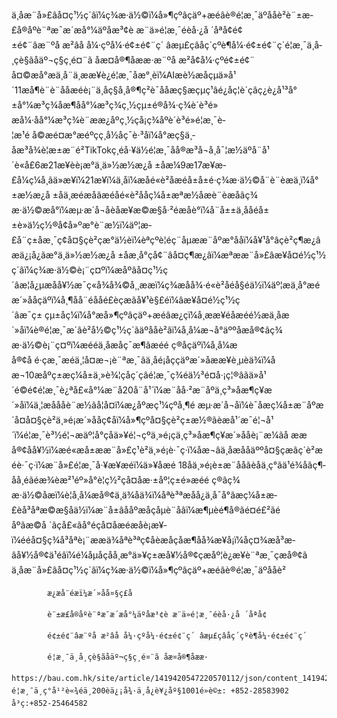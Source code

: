 ä¸åæ¨å»£âå¤ç¹½ç´âï¼ç¾æ·ä½©ï¼å»¶çºâçäº+æéâè®é¦æ¸¯äºååè²è¨±æ­£å®åºè¨ªæ¯æ´æå°¼äºåæ³¢è­ æ¨ä»é¦æ¸¯éèå·¿å ´åªå¢é¢±é¢¨âæ¨ºå æ²âå å¼·çºå¼·é¢±é¢¨ç´ âæµ£çâåç´çºè¶å¼·é¢±é¢¨ç´é¦æ¸¯ä¸­å­¸çè§ãåäº¬ç§ç¸é¤¨ã åæ¤å®¶åææ·æ¨ºå æ²å¢å¼·çºé¢±é¢¨ å¤©æå°æä¸å¨ä¸ææ¥è¿é¦æ¸¯åæ°¸èï¼AIæè½æåçµä»å¹´11æå¶è¨è¨ååæéè¡¨ä¸­åç§å­¸å®¶ç²è¯ååæç§æçµç¹âé¿åç¦è´çâç¿è¿å¹³å°±å°¼æ³ç¾åæ¶åå°¼æ³ç¾ç¸½çµ±é®å¾·ç¾è´è³é» æå¼·åå°¼æ³ç¾è¨ææ¿åºç¸½çå¡ç¾åºè´è³é»é¦æ¸¯è­¦æ¹é å©æé¤æ°æéºçç¸å½å­ç¯è·³åï¼å°æç§ä¸­åæ³å¾è¦æ±æ¨é²TikTokç¸éå·¥ä½é¦æ¸¯åå®æ³å¬å¸å¯¦æ½äºå¨å¹´è«å£6æ21æ¥èè¡æ°ä¸ä»½æ½æ¿å ±åæ¼9æ17æ¥æ­£å¼ç¼å¸ãä»æ¥ï¼21æ¥ï¼ä¸åï¼æåé«è²åæéå±å±é·ç¾æ·ä½©å¨è¨èæä¸ï¼å°±æ½æ¿å ±åä¸­æéæåãæéåé«è²ååç¼å±æªæ½åæè¨èæåãç¾æ·ä½©æå°ï¼æµ·æ´å¬åèåæ¥­æ©æ§å·²éæåè­°ï¼å¨å±±ä¸ååéå±±è»ä½ç½®å¢å»ºæ°è¨­æ½ï¼äº¦æ­£å¨ç±åæ¸¯ç¢å¤§çè²çæ°ä½èï¼èªçºè¦éç¨åµææ¨åºæ°ååï¼å¥¹å°âçè²ç¶æ¿âæä¿¡å¿ãæ°ä¸ä»½æ½æ¿å ±åæ¸å°çå¢¨âå¤ç¶æ¿âï¼æªææ¨å»£âæ¥å¤é½ç¹½ç´âï¼ç¾æ·ä½©è¡¨ç¤ºï¼æåºâå¤ç¹½ç´âæ¦å¿µæåå¥½æ¯ç«å¾å¾©å¸¸ææï¼ç¾æåå¾·é«è²åéå§éä½ï¼äº¦æä¸å°æéæ´»ååçäºï¼å¸¶åå¨éååé£èçæãå¥¹è§£éï¼âæ¥å¤é½ç¹½ç´âæ¯ç± çµ±å­ç¼ï¼å°æå»¶çºâçäº+æéâæ¿ç­ï¼å¸ææ¥éåæéé½æä¸åæ´»åï¼è®é¦æ¸¯æ´âè²å½©ç¹½ç´ãäºååè²âï¼å¸å¼æ¬å°äººåæå®¢ãç¾æ·ä½©è¡¨ç¤ºï¼æééä¸åæåç¯æ¶ãæéé ç®åçäºï¼å¸å¼æå®¢å é·çæ¸¯æéä¸¦å¤æ¬¡è¨ªæ¸¯ãä¸åé¡åççäºæ´»åææ¥è¸µèä¾ï¼åæ¬10æåºç±æç¼å±ä¸»è¾¦çåç´çâé¦æ¸¯ç¾éä½³é¤å·¡ç¦®âãä»å¹´é©é¢é¦æ¸¯è¿ªå£«å°¼æ¨å20å¨å¹´ï¼æ¨åå·²æ¨åºä¸ç³»åæ¶ç¥æ´»åï¼ä¸¦æåååè¨­æ½ãå¦å¤ï¼æ¿åºæç¹¼çºå¸¶é æµ·æ´å¬åï¼è¯åæç¼å±æ¨åºæ´å¤å¤§çè²ä¸»é¡æ´»ååç¢åï¼å»¶çºå¤§çè²ç±æ½®ãèæå¹´æ¯é¦¬å¹´ï¼é¦æ¸¯è³½é¦¬æäº¦å°ç­åä»¥é¦¬çºä¸»é¡çä¸ç³»åæ¶ç¥æ´»ååè¡¨æ¼ãå ææå®¢åå¥½ï¼æé«æå±ææ¨å»£ç¹è²ä¸»é¡è·¯ç·ï¼åæ¬âä¸­åæååäººå¤§çæâç´è²æéè·¯ç·ï¼æ¨å»£é¦æ¸¯å·¥æ¥­æéï¼ä»¥åæé 18åä¸»é¡è±æ¨ååãèåä¸­ç°ãä¹é¾åãç¶­åå¸éãéæ¾èæ²¹éº»å°è­¦ç½²ç­å¤åæ·±åº¦ç±é»æéé ç®ãç¾æ·ä½©åæï¼è¦å¸å¼æå®¢ä¸ä¾åä¾ï¼åªè³ªæåå¿ä¸å¯å°ãæç¼å±æ­£èå³åªæ©æ§åä½ï¼æ¨å±âååºæåçåµè¨åâï¼æ¶µèé¶å®ãé¤é£²ãéåºãæ©å ´ãçå£«ãå°éç­å¤åæéæåè¡æ¥­ï¼ééå¤§ç¾å³åªè¡¨ææä¾åªè³ªç¢åèæåçåæ¶åå¾æ¥­å¡ï¼åç¤¾æå³æ­âå¥½å®¢ä¹éâï¼é¼åµåçåå¸æ°ä»¥ç±æå¥½å®¢çæåº¦è¿æ¥è¨ªæ¸¯çæå®¢ã
            ä¸åæ¨å»£âå¤ç¹½ç´âï¼ç¾æ·ä½©ï¼å»¶çºâçäº+æéâè®é¦æ¸¯äºååè²
          
            æ¿æå¨éæï¼æ´»åå¤§ç£å
          
            è¨±æ­£å®åºè¨ªæ¯æ´æå°¼äºåæ³¢è­ æ¨ä»é¦æ¸¯éèå·¿å ´åªå¢
          
            é¢±é¢¨âæ¨ºå æ²âå å¼·çºå¼·é¢±é¢¨ç´ âæµ£çâåç´çºè¶å¼·é¢±é¢¨ç´
          
            é¦æ¸¯ä¸­å­¸çè§ãåäº¬ç§ç¸é¤¨ã åæ¤å®¶åææ·
          https://bau.com.hk/site/article/1419420547220570112/json/content_1419420547220570112.jsonå°å: é¦æ¸¯ä¸ç°å¹²è«¾éä¸­200èä¿¡å¾·ä¸­å¿è¥¿åº§1001é»è©±: +852-28583902        å³ç:+852-25464582